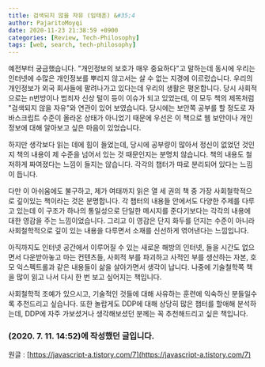 ```yaml
---
title: 검색되지 않을 자유 (임태훈)	&#35;4
author: PajaritoMoyqi
date: 2020-11-23 21:38:59 +0900
categories: [Review, Tech-Philosophy]
tags: [web, search, tech-philosophy]
---
```


예전부터 궁금했습니다. "개인정보의 보호가 매우 중요하다"고 말하는데 동시에 우리는 인터넷에 수많은 개인정보를 뿌리지 않고서는 살 수 없는 지경에 이르렀습니다. 우리의 개인정보가 외국 회사들에 팔려나가고 있다는데 우리의 생활은 평온합니다. 당시 사회적으로는 n번방이나 범죄자 신상 털이 등이 이슈가 되고 있었는데, 이 모두 책의 제목처럼 "검색되지 않을 자유"와 연관이 있어 보였습니다. 당시에는 보안쪽 공부를 할 정도로 자바스크립트 수준이 올라온 상태가 아니었기 때문에 우선은 이 책으로 웹 보안이나 개인정보에 대해 알아보고 싶은 마음이 있었습니다.

하지만 생각보다 읽는 데에 힘이 들었는데, 당시에 공부량이 많아서 정신이 없었던 것인지 책의 내용이 제 수준을 넘어서 있는 것 때문인지는 분명치 않습니다. 책의 내용도 철저하게 짜여졌다는 느낌이 들지는 않습니다. 각각의 챕터가 따로 분리되어 있다는 느낌이 듭니다.

다만 이 아쉬움에도 불구하고, 제가 여태까지 읽은 열 세 권의 책 중 가장 사회철학적으로 깊이있는 책이라는 것은 분명합니다. 각 챕터의 내용들 안에서도 다양한 주제를 다루고 있는데 이 구조가 하나의 통일성으로 단일한 메시지를 준다기보다는 각각의 내용에 대한 영감을 주는 느낌이었습니다. 그리고 이 영감은 단지 화두를 던지는 수준이 아니라 사회철학적으로 깊이 있는 내용을 다루면서 소재를 신선하게 엮어낸다는 느낌입니다.

아직까지도 인터넷 공간에서 이루어질 수 있는 새로운 해방의 인터넷, 들을 시간도 없으면서 다운받아놓고 마는 컨텐츠들, 사회적 부를 파괴하고 사적인 부를 생산하는 자본, 호모 익스펙트롤과 같은 내용들이 삶을 살아가면서 생각이 납니다. 나중에 기술철학쪽 책을 많이 읽고 나서 다시 한 번 보고 싶어지는 책입니다.

사회철학적 조예가 있으시고, 기술적인 것들에 대해 사유하는 훈련에 익숙하신 분들일수록 추천드리고 싶습니다. 또한 놀랍게도 DDP에 대해 상당히 많은 챕터를 할애해 분석하는데, DDP에 자주 가보셨거나 생각해보셨던 분께는 꼭 추천해드리고 싶은 책입니다.

### (2020. 7. 11. 14:52)에 작성했던 글입니다.

원글 : [https://javascript-a.tistory.com/7](https://javascript-a.tistory.com/7)